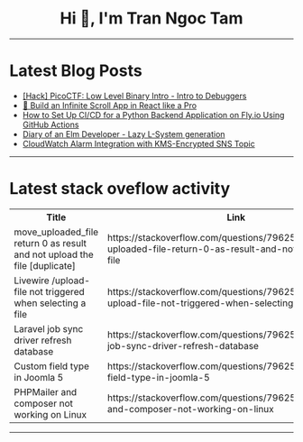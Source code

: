 <h1 align="center">Hi 👋, I'm Tran Ngoc Tam</h1>

---

# Latest Blog Posts 
<!-- BLOG-POST-LIST:START -->
- [[Hack] PicoCTF: Low Level Binary Intro - Intro to Debuggers](https://dev.to/falme/hack-picoctf-low-level-binary-intro-intro-to-debuggers-3jd7)
- [🚀 Build an Infinite Scroll App in React like a Pro](https://dev.to/vishalthapaliya/build-an-infinite-scroll-app-in-react-like-a-pro-9je)
- [How to Set Up CI/CD for a Python Backend Application on Fly.io Using GitHub Actions](https://dev.to/ephraimx/how-to-set-up-cicd-for-a-python-backend-application-on-flyio-using-github-actions-1f09)
- [Diary of an Elm Developer - Lazy L-System generation](https://dev.to/dwayne/diary-of-an-elm-developer-lazy-l-system-generation-2k7j)
- [CloudWatch Alarm Integration with KMS-Encrypted SNS Topic](https://dev.to/pavandevops/cloudwatch-alarm-integration-with-kms-encrypted-sns-topic-22dh)
<!-- BLOG-POST-LIST:END -->

---

# Latest stack oveflow activity
<table>
  <tr><th>Title</th><th>Link</th></tr>
  <!-- STACKOVERFLOW:START --><tr><td>move_uploaded_file return 0 as result and not upload the file [duplicate]</td><td>https://stackoverflow.com/questions/79625338/move-uploaded-file-return-0-as-result-and-not-upload-the-file</td></tr><tr><td>Livewire /upload-file not triggered when selecting a file</td><td>https://stackoverflow.com/questions/79625258/livewire-upload-file-not-triggered-when-selecting-a-file</td></tr><tr><td>Laravel job sync driver refresh database</td><td>https://stackoverflow.com/questions/79625251/laravel-job-sync-driver-refresh-database</td></tr><tr><td>Custom field type in Joomla 5</td><td>https://stackoverflow.com/questions/79625157/custom-field-type-in-joomla-5</td></tr><tr><td>PHPMailer and composer not working on Linux</td><td>https://stackoverflow.com/questions/79625117/phpmailer-and-composer-not-working-on-linux</td></tr><!-- STACKOVERFLOW:END -->
</table>

---


